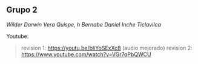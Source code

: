 ## Grupo 2
*Wilder Darwin Vera Quispe, h* 
*Bernabe Daniel Inche Ticlavilca*

Youtube:
>revision 1: https://youtu.be/bliYoSExXc8 (audio mejorado)
>revision 2: https://www.youtube.com/watch?v=VGr7qPbQWCU 
